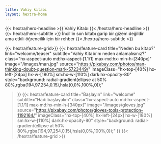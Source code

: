 ```yaml
---
title: Vahiy kitabı
layout: hextra-home
---
```



<div class="hx-mt-6 hx-mb-6">
{{< hextra/hero-headline >}}
    Vahiy Kitabı
{{< /hextra/hero-headline >}}
</div>

<div class="hx-mb-12">
{{< hextra/hero-subtitle >}}
  İncil'in son kitabı garip bir gizem değildir
  &nbsp;<br class="sm:hx-block hx-hidden" />
  ama etkili öğrencilik için bir rehber
{{< /hextra/hero-subtitle >}}
</div>

<div class="hx-mt-6"></div>

{{< hextra/feature-grid>}}
  {{< hextra/feature-card
    title="Neden bu kitap?"
    link="welcome/teaser"
    subtitle="Vahiy Kitabı'nı neden anlamalısınız?"
    class="hx-aspect-auto md:hx-aspect-[1.1/1] max-md:hx-min-h-[340px]"
    image="/images/man.jpg"
    source="https://pixabay.com/photos/man-thinking-doubt-question-mark-5723449/"
    imageClass="hx-top-[40%] hx-left-[24px] hx-w-[180%] sm:hx-w-[110%] dark:hx-opacity-80"
    style="background: radial-gradient(ellipse at 50% 80%,rgba(194,97,254,0.15),hsla(0,0%,100%,0));"
  >}}
  {{< hextra/feature-card
    title="Başlayın"
    link="welcome"
    subtitle="Hadi başlayalım"
    class="hx-aspect-auto md:hx-aspect-[1.1/1] max-md:hx-min-h-[340px]"
    image="/images/gloves.jpg"
    source="https://pixabay.com/photos/gloves-tools-protection-1192164/"
    imageClass="hx-top-[40%] hx-left-[24px] hx-w-[180%] sm:hx-w-[110%] dark:hx-opacity-80"
    style="background: radial-gradient(ellipse at 50% 80%,rgba(194,97,254,0.15),hsla(0,0%,100%,0));"
  >}}
{{< /hextra/feature-grid >}}

